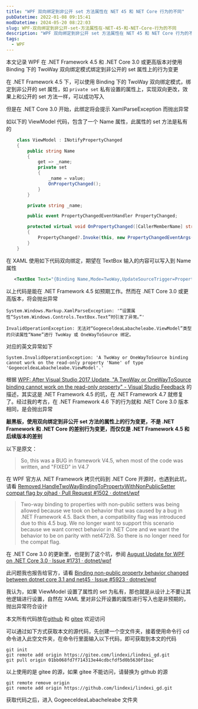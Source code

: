 ```yaml
---
title: "WPF 双向绑定到非公开 set 方法属性在 NET 45 和 NET Core 行为的不同"
pubDatetime: 2022-01-08 09:15:41
modDatetime: 2024-05-20 08:22:03
slug: WPF-双向绑定到非公开-set-方法属性在-NET-45-和-NET-Core-行为的不同
description: "WPF 双向绑定到非公开 set 方法属性在 NET 45 和 NET Core 行为的不同"
tags:
  - WPF
---
```





本文记录 WPF 在 .NET Framework 4.5 和 .NET Core 3.0 或更高版本对使用 Binding 下的 TwoWay 双向绑定模式绑定到非公开的 set 属性上的行为变更

<!--more-->


<!-- CreateTime:2022/1/8 17:15:41 -->

<!-- 发布 -->

在 .NET Framework 4.5 下，可以使用 Binding 下的 TwoWay 双向绑定模式，绑定到非公开的 set 属性，如 `private set` 私有设置的属性上，实现双向更改，效果上和公开的 set 方法一样，可以成功写入

但是在 .NET Core 3.0 开始，此绑定将会提示 XamlParseException 而抛出异常

如以下的 ViewModel 代码，包含了一个 Name 属性，此属性的 set 方法是私有的

```csharp
    class ViewModel : INotifyPropertyChanged
    {
        public string Name
        {
            get => _name;
            private set
            {
                _name = value;
                OnPropertyChanged();
            }
        }

        private string _name;

        public event PropertyChangedEventHandler PropertyChanged;

        protected virtual void OnPropertyChanged([CallerMemberName] string propertyName = null)
        {
            PropertyChanged?.Invoke(this, new PropertyChangedEventArgs(propertyName));
        }
    }
```

在 XAML 使用如下代码双向绑定，期望在 TextBox 输入的内容可以写入到 Name 属性

```xml
   <TextBox Text="{Binding Name,Mode=TwoWay,UpdateSourceTrigger=PropertyChanged}"></TextBox>
```

以上代码是能在 .NET Framework 4.5 如预期工作。然而在 .NET Core 3.0 或更高版本，将会抛出异常

```
System.Windows.Markup.XamlParseException: '“设置属性“System.Windows.Controls.TextBox.Text”时引发了异常。”'

InvalidOperationException: 无法对“GogeeceldeaLabacheleabe.ViewModel”类型的只读属性“Name”进行 TwoWay 或 OneWayToSource 绑定。
```

对应的英文异常如下

```
System.InvalidOperationException: 'A TwoWay or OneWayToSource binding cannot work on the read-only property 'Name' of type 'GogeeceldeaLabacheleabe.ViewModel'.'
```

根据 [WPF: After Visual Studio 2017 Update, "A TwoWay or OneWayToSource binding cannot work on the read-only property" - Visual Studio Feedback](https://developercommunity.visualstudio.com/t/wpf-after-visual-studio-2017-update-a-twoway-or-on/171772 ) 的描述，其实这是 .NET Framework 4.5 的坑，在 .NET Framework 4.7 就修复了。经过我的考古，在 .NET Framework 4.6 下的行为就和 .NET Core 3.0 版本相同，是会抛出异常

**敲黑板，使用双向绑定到非公开 set 方法的属性上的行为变更，不是 .NET Framework 和 .NET Core 的差别行为变更，而仅仅是 .NET Framework 4.5 和后续版本的差别**

以下是原文：

> So, this was a BUG in framework V4.5, when most of the code was written, and "FIXED" in V4.7

在 WPF 官方从 .NET Framework 拷贝代码到 .NET Core 开源时，也遇到此坑，请看 [Removed HandleTwoWayBindingToPropertyWithNonPublicSetter compat flag by ojhad · Pull Request #1502 · dotnet/wpf](https://github.com/dotnet/wpf/pull/1502 )

> Two-way binding to properties with non-public setters was being allowed because we took on behavior that was caused by a bug in .NET Framework 4.5. Back then, a compatibility flag was introduced due to this 4.5 bug. We no longer want to support this scenario because we want correct behavior in .NET Core and we want the behavior to be on parity with net472/8. So there is no longer need for the compat flag.

在 .NET Core 3.0 的更新里，也提到了这个坑，参阅 [August Update for WPF on .NET Core 3.0 · Issue #1731 · dotnet/wpf](https://github.com/dotnet/wpf/issues/1731 )

此问题我也报告给官方，请看 [Binding non-public property behavior changed between dotnet core 3.1 and net45 · Issue #5923 · dotnet/wpf](https://github.com/dotnet/wpf/issues/5923 )

我认为，如果 ViewModel 设置了属性的 set 为私有，那也就是从设计上不要让其他逻辑进行设置，自然在 XAML 里对非公开设置的属性进行写入也是非预期的，抛出异常符合设计

本文所有代码放在[github](https://github.com/lindexi/lindexi_gd/tree/01bb068fd7f714313e44cdbcfdf5d0b5630f1bac/GogeeceldeaLabacheleabe) 和 [gitee](https://gitee.com/lindexi/lindexi_gd/tree/01bb068fd7f714313e44cdbcfdf5d0b5630f1bac/GogeeceldeaLabacheleabe) 欢迎访问

可以通过如下方式获取本文的源代码，先创建一个空文件夹，接着使用命令行 cd 命令进入此空文件夹，在命令行里面输入以下代码，即可获取到本文的代码

```
git init
git remote add origin https://gitee.com/lindexi/lindexi_gd.git
git pull origin 01bb068fd7f714313e44cdbcfdf5d0b5630f1bac
```

以上使用的是 gitee 的源，如果 gitee 不能访问，请替换为 github 的源

```
git remote remove origin
git remote add origin https://github.com/lindexi/lindexi_gd.git
```

获取代码之后，进入 GogeeceldeaLabacheleabe 文件夹

